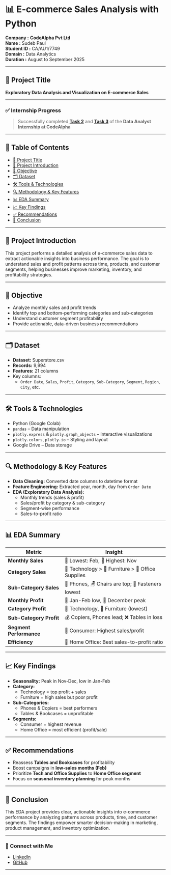 # 📊 E-commerce Sales Analysis with Python

**Company :**  **CodeAlpha Pvt Ltd**  
**Name :** Sudeb Paul  
**Student ID :** CA/AU1/7749  
**Domain :** Data Analytics  
**Duration :** August to September 2025  

---

## 📌 Project Title  
**Exploratory Data Analysis and Visualization on E-commerce Sales**

---

### ✅ Internship Progress  
> Successfully completed **[Task 2](https://github.com/Sudeb09/CodeAlpha_E-commerce_Sales_Analysis/blob/main/Task%202%20-%20Exploratory%20Data%20Analysis/CodeAlpha_E_commerce_Sales_Analysis.ipynb)** and **[Task 3](https://github.com/Sudeb09/CodeAlpha_E-commerce_Sales_Analysis/tree/main/Task%203%20-%20Data%20Visualization)** of the **Data Analyst Internship at CodeAlpha**

---

## 📂 Table of Contents  
- [📌 Project Title](#-project-title)  
- [📖 Project Introduction](#-project-introduction)  
- [🎯 Objective](#-objective)  
- [🗂 Dataset](#-dataset)  
- [🛠 Tools & Technologies](#-tools--technologies)  
- [🔍 Methodology & Key Features](#-methodology--key-features)  
- [📊 EDA Summary](#-eda-summary)  
- [📈 Key Findings](#-key-findings)  
- [✅ Recommendations](#-recommendations)  
- [🏁 Conclusion](#-conclusion)

---

## 📖 Project Introduction  
This project performs a detailed analysis of e-commerce sales data to extract actionable insights into business performance. The goal is to understand sales and profit patterns across time, products, and customer segments, helping businesses improve marketing, inventory, and profitability strategies.

---

## 🎯 Objective  
- Analyze monthly sales and profit trends  
- Identify top and bottom-performing categories and sub-categories  
- Understand customer segment profitability  
- Provide actionable, data-driven business recommendations

---

## 🗂 Dataset  
- **Dataset:** Superstore.csv  
- **Records:** 9,994  
- **Features:** 21 columns  
- Key columns:  
  - `Order Date`, `Sales`, `Profit`, `Category`, `Sub-Category`, `Segment`, `Region`, `City`, etc.

---

## 🛠 Tools & Technologies  
- Python (Google Colab)  
- `pandas` – Data manipulation  
- `plotly.express` & `plotly.graph_objects` – Interactive visualizations  
- `plotly.colors`, `plotly.io` – Styling and layout  
- Google Drive – Data storage

---

## 🔍 Methodology & Key Features  
- **Data Cleaning:** Converted date columns to datetime format  
- **Feature Engineering:** Extracted year, month, day from `Order Date`  
- **EDA (Exploratory Data Analysis):**
  - Monthly trends (sales & profit)
  - Sales/profit by category & sub-category
  - Segment-wise performance
  - Sales-to-profit ratio

---

## 📊 EDA Summary

| Metric                  | Insight                                       |
|-------------------------|-----------------------------------------------|
| **Monthly Sales**       | 🔻 Lowest: Feb, 🔺 Highest: Nov               |
| **Category Sales**      | 🥇 Technology > 🥈 Furniture > 🥉 Office Supplies |
| **Sub-Category Sales**  | 📱 Phones, 🪑 Chairs are top; 📎 Fasteners lowest |
| **Monthly Profit**      | 🔻 Jan-Feb low, 🔺 December peak              |
| **Category Profit**     | 🥇 Technology, 🥉 Furniture (lowest)          |
| **Sub-Category Profit** | 💰 Copiers, Phones lead; ❌ Tables in loss     |
| **Segment Performance** | 👑 Consumer: Highest sales/profit             |
| **Efficiency**          | 🏡 Home Office: Best sales-to-profit ratio    |

---

## 📈 Key Findings  
- **Seasonality:** Peak in Nov-Dec, low in Jan-Feb  
- **Category:**  
  - Technology = top profit + sales  
  - Furniture = high sales but poor profit  
- **Sub-Categories:**  
  - Phones & Copiers = best performers  
  - Tables & Bookcases = unprofitable  
- **Segments:**  
  - Consumer = highest revenue  
  - Home Office = most efficient (profit/sale)

---

## ✅ Recommendations  
- Reassess **Tables and Bookcases** for profitability  
- Boost campaigns in **low-sales months (Feb)**  
- Prioritize **Tech and Office Supplies** to **Home Office segment**  
- Focus on **seasonal inventory planning** for peak months

---

## 🏁 Conclusion  
This EDA project provides clear, actionable insights into e-commerce performance by analyzing patterns across products, time, and customer segments. The findings empower smarter decision-making in marketing, product management, and inventory optimization.


---

### 🔗 Connect with Me  
- [LinkedIn](https://www.linkedin.com/in/sudeb-paul)   
- [GitHub](https://github.com/Sudeb09)

---

